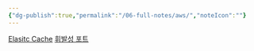 ```yaml
---
{"dg-publish":true,"permalink":"/06-full-notes/aws/","noteIcon":""}
---
```



[Elasitc Cache](https://docs.aws.amazon.com/ko_kr/AmazonElastiCache/latest/dg/TroubleshootingConnections.html)
[휘발성 포트](https://docs.aws.amazon.com/ko_kr/vpc/latest/userguide/nacl-ephemeral-ports.html)
